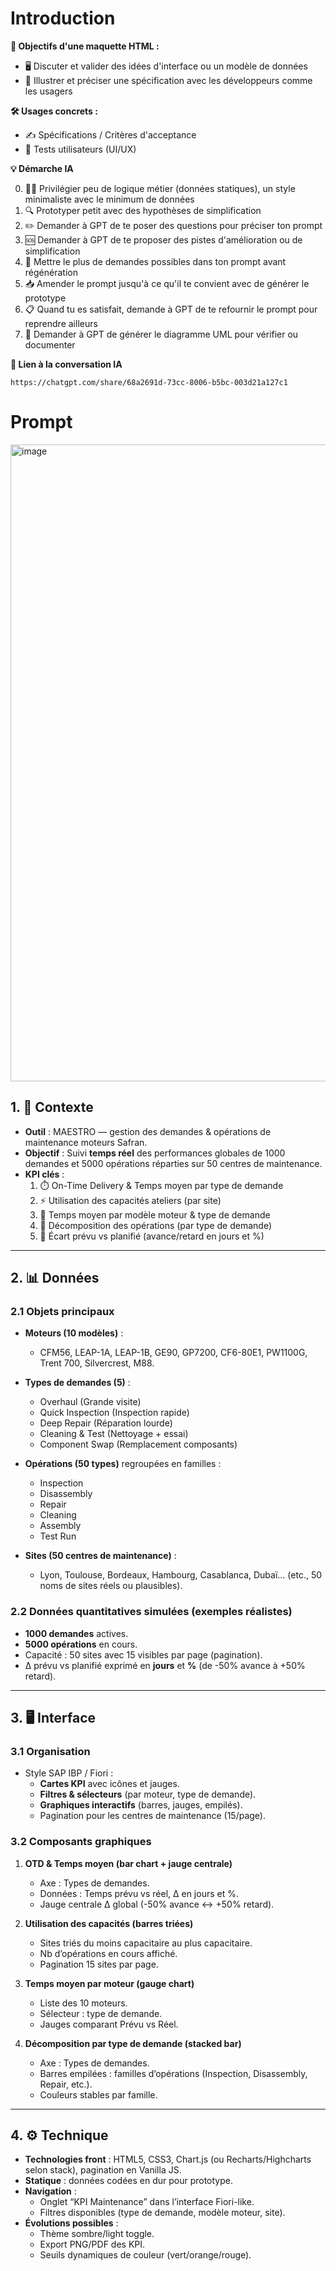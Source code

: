 # Introduction

**📌 Objectifs d'une maquette HTML :**

- 🖥️ Discuter et valider des idées d'interface ou un modèle de données
- 📑 Illustrer et préciser une spécification avec les développeurs comme les usagers

**🛠 Usages concrets :**

- ✍️ Spécifications / Critères d'acceptance
- 👥 Tests utilisateurs (UI/UX)

**💡 Démarche IA**

0. 🏃‍♂️ Privilégier peu de logique métier (données statiques), un style minimaliste avec le minimum de données
1. 🔍 Prototyper petit avec des hypothèses de simplification
2. ✏️ Demander à GPT de te poser des questions pour préciser ton prompt
3. 🆘 Demander à GPT de te proposer des pistes d'amélioration ou de simplification
4. 🔄 Mettre le plus de demandes possibles dans ton prompt avant régénération
5. 📥 Amender le prompt jusqu'à ce qu'il te convient avec de générer le prototype
6. 📋 Quand tu es satisfait, demande à GPT de te refournir le prompt pour reprendre ailleurs
7. 🔶 Demander à GPT de générer le diagramme UML pour vérifier ou documenter

**🤖 Lien à la conversation IA**
```
https://chatgpt.com/share/68a2691d-73cc-8006-b5bc-003d21a127c1
```

# Prompt

<img width="1540" height="1019" alt="image" src="https://github.com/user-attachments/assets/5a1bcfb3-3ead-464c-be18-c304706b6a2e" />

## 1. 🎯 Contexte  
- **Outil** : MAESTRO — gestion des demandes & opérations de maintenance moteurs Safran.  
- **Objectif** : Suivi **temps réel** des performances globales de 1000 demandes et 5000 opérations réparties sur 50 centres de maintenance.  
- **KPI clés** :  
  1. ⏱️ On-Time Delivery & Temps moyen par type de demande  
  2. ⚡ Utilisation des capacités ateliers (par site)  
  3. 🛫 Temps moyen par modèle moteur & type de demande  
  4. 🔁 Décomposition des opérations (par type de demande)  
  5. 🎯 Écart prévu vs planifié (avance/retard en jours et %)  

---

## 2. 📊 Données  

### 2.1 Objets principaux  
- **Moteurs (10 modèles)** :  
  - CFM56, LEAP-1A, LEAP-1B, GE90, GP7200, CF6-80E1, PW1100G, Trent 700, Silvercrest, M88.  

- **Types de demandes (5)** :  
  - Overhaul (Grande visite)  
  - Quick Inspection (Inspection rapide)  
  - Deep Repair (Réparation lourde)  
  - Cleaning & Test (Nettoyage + essai)  
  - Component Swap (Remplacement composants)  

- **Opérations (50 types)** regroupées en familles :  
  - Inspection  
  - Disassembly  
  - Repair  
  - Cleaning  
  - Assembly  
  - Test Run  

- **Sites (50 centres de maintenance)** :  
  - Lyon, Toulouse, Bordeaux, Hambourg, Casablanca, Dubaï… (etc., 50 noms de sites réels ou plausibles).  

### 2.2 Données quantitatives simulées (exemples réalistes)  
- **1000 demandes** actives.  
- **5000 opérations** en cours.  
- Capacité : 50 sites avec 15 visibles par page (pagination).  
- Δ prévu vs planifié exprimé en **jours** et **%** (de -50% avance à +50% retard).  

---

## 3. 🖥️ Interface  

### 3.1 Organisation  
- Style SAP IBP / Fiori :  
  - **Cartes KPI** avec icônes et jauges.  
  - **Filtres & sélecteurs** (par moteur, type de demande).  
  - **Graphiques interactifs** (barres, jauges, empilés).  
  - Pagination pour les centres de maintenance (15/page).  

### 3.2 Composants graphiques  
1. **OTD & Temps moyen (bar chart + jauge centrale)**  
   - Axe : Types de demandes.  
   - Données : Temps prévu vs réel, Δ en jours et %.  
   - Jauge centrale Δ global (-50% avance ↔ +50% retard).  

2. **Utilisation des capacités (barres triées)**  
   - Sites triés du moins capacitaire au plus capacitaire.  
   - Nb d’opérations en cours affiché.  
   - Pagination 15 sites par page.  

3. **Temps moyen par moteur (gauge chart)**  
   - Liste des 10 moteurs.  
   - Sélecteur : type de demande.  
   - Jauges comparant Prévu vs Réel.  

4. **Décomposition par type de demande (stacked bar)**  
   - Axe : Types de demandes.  
   - Barres empilées : familles d’opérations (Inspection, Disassembly, Repair, etc.).  
   - Couleurs stables par famille.  

---

## 4. ⚙️ Technique  

- **Technologies front** : HTML5, CSS3, Chart.js (ou Recharts/Highcharts selon stack), pagination en Vanilla JS.  
- **Statique** : données codées en dur pour prototype.  
- **Navigation** :  
  - Onglet “KPI Maintenance” dans l’interface Fiori-like.  
  - Filtres disponibles (type de demande, modèle moteur, site).  
- **Évolutions possibles** :  
  - Thème sombre/light toggle.  
  - Export PNG/PDF des KPI.  
  - Seuils dynamiques de couleur (vert/orange/rouge).  


